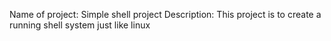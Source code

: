 Name of project: Simple shell project
Description:
	This project is to create a running shell system just like linux
